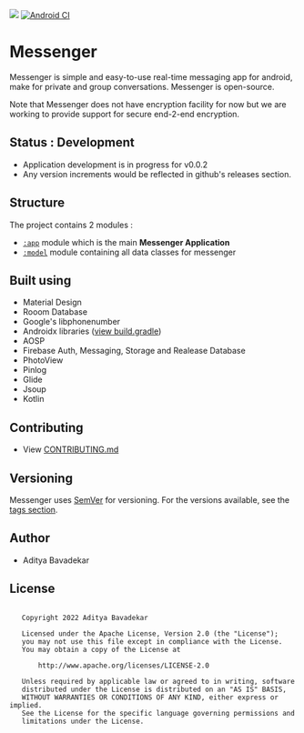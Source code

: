 ![](https://img.shields.io/github/v/release/AdityaBavadekar/Messenger?include_prereleases&label=Messenger-Android)
[![Android CI](https://github.com/AdityaBavadekar/Messenger/actions/workflows/android.yml/badge.svg)](https://github.com/AdityaBavadekar/Messenger/actions/workflows/android.yml)

# Messenger
Messenger is simple and easy-to-use real-time messaging app for android, make for private and group conversations.
Messenger is open-source.

Note that Messenger does not have encryption facility for now but we are working to provide support for secure end-2-end encryption.

## Status : Development
- Application development is in progress for v0.0.2
- Any version increments would be reflected in github's releases section.


## Structure
The project contains 2 modules :
- [```:app```](/app) module which is the main **Messenger Application**
- [```:model```](/model) module containing all data classes for messenger


## Built using
- Material Design
- Rooom Database
- Google's libphonenumber
- Androidx libraries ([view build.gradle](https://github.com/AdityaBavadekar/Messenger/app/build.gradle))
- AOSP
- Firebase Auth, Messaging, Storage and Realease Database
- PhotoView
- Pinlog
- Glide
- Jsoup
- Kotlin


## Contributing
- View [CONTRIBUTING.md](/CONTRIBUTING.md)


## Versioning
Messenger uses [SemVer](http://semver.org/) for versioning. 
For the versions available, see the 
[tags section](https://github.com/AdityaBavadekar/Messenger/tags).


## Author
 - Aditya Bavadekar


## License
```

   Copyright 2022 Aditya Bavadekar

   Licensed under the Apache License, Version 2.0 (the "License");
   you may not use this file except in compliance with the License.
   You may obtain a copy of the License at

       http://www.apache.org/licenses/LICENSE-2.0

   Unless required by applicable law or agreed to in writing, software
   distributed under the License is distributed on an "AS IS" BASIS,
   WITHOUT WARRANTIES OR CONDITIONS OF ANY KIND, either express or implied.
   See the License for the specific language governing permissions and
   limitations under the License.

```
